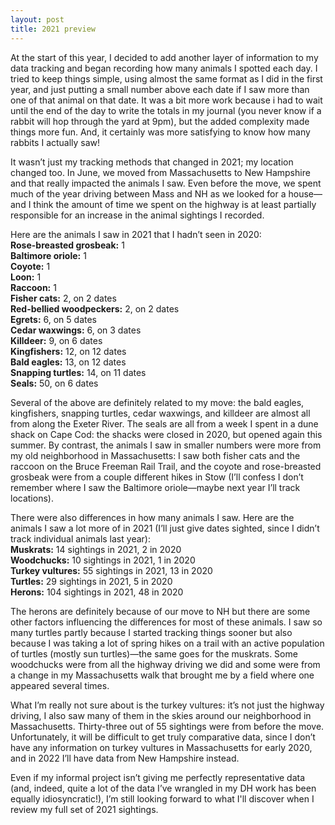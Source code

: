 ```yaml
---
layout: post
title: 2021 preview
---
```


At the start of this year, I decided to add another layer of information to my data tracking and began recording how many animals I spotted each day. I tried to keep things simple, using almost the same format as I did in the first year, and just putting a small number above each date if I saw more than one of that animal on that date. It was a bit more work because i had to wait until the end of the day to write the totals in my journal (you never know if a rabbit will hop through the yard at 9pm), but the added complexity made things more fun. And, it certainly was more satisfying to know how many rabbits I actually saw! 

It wasn’t just my tracking methods that changed in 2021; my location changed too. In June, we moved from Massachusetts to New Hampshire and that really impacted the animals I saw. Even before the move, we spent much of the year driving between Mass and NH as we looked for a house—and I think the amount of time we spent on the highway is at least partially responsible for an increase in the animal sightings I recorded. 

Here are the animals I saw in 2021 that I hadn’t seen in 2020:
<br/>**Rose-breasted grosbeak:** 1
<br/>**Baltimore oriole:** 1
<br/>**Coyote:** 1
<br/>**Loon:** 1
<br/>**Raccoon:** 1
<br/>**Fisher cats:** 2, on 2 dates
<br/>**Red-bellied woodpeckers:** 2, on 2 dates
<br/>**Egrets:** 6, on 5 dates
<br/>**Cedar waxwings:** 6, on 3 dates
<br/>**Killdeer:** 9, on 6 dates
<br/>**Kingfishers:** 12, on 12 dates
<br/>**Bald eagles:** 13, on 12 dates
<br/>**Snapping turtles:** 14, on 11 dates
<br/>**Seals:** 50, on 6 dates

Several of the above are definitely related to my move: the bald eagles, kingfishers, snapping turtles, cedar waxwings, and killdeer are almost all from along the Exeter River. The seals are all from a week I spent in a dune shack on Cape Cod: the shacks were closed in 2020, but opened again this summer. By contrast, the animals I saw in smaller numbers were more from my old neighborhood in Massachusetts: I saw both fisher cats and the raccoon on the Bruce Freeman Rail Trail, and the coyote and rose-breasted grosbeak were from a couple different hikes in Stow (I’ll confess I don’t remember where I saw the Baltimore oriole—maybe next year I’ll track locations). 

There were also differences in how many animals I saw. Here are the animals I saw a lot more of in 2021 (I’ll just give dates sighted, since I didn’t track individual animals last year): 
<br/>**Muskrats:** 14 sightings in 2021, 2 in 2020
<br/>**Woodchucks:** 10 sightings in 2021, 1 in 2020
<br/>**Turkey vultures:** 55 sightings in 2021, 13 in 2020
<br/>**Turtles:** 29 sightings in 2021, 5 in 2020
<br/>**Herons:** 104 sightings in 2021, 48 in 2020

The herons are definitely because of our move to NH but there are some other factors influencing the differences for most of these animals. I saw so many turtles partly because I started tracking things sooner but also because I was taking a lot of spring hikes on a trail with an active population of turtles (mostly sun turtles)—the same goes for the muskrats. Some woodchucks were from all the highway driving we did and some were from a change in my Massachusetts walk that brought me by a field where one appeared several times.  

What I’m really not sure about is the turkey vultures: it’s not just the highway driving, I also saw many of them in the skies around our neighborhood in Massachusetts. Thirty-three out of 55 sightings were from before the move. Unfortunately, it will be difficult to get truly comparative data, since I don’t have any information on turkey vultures in Massachusetts for early 2020, and in 2022 I’ll have data from New Hampshire instead. 

Even if my informal project isn’t giving me perfectly representative data (and, indeed, quite a lot of the data I’ve wrangled in my DH work has been equally idiosyncratic!), I’m still looking forward to what I'll discover when I review my full set of 2021 sightings.
